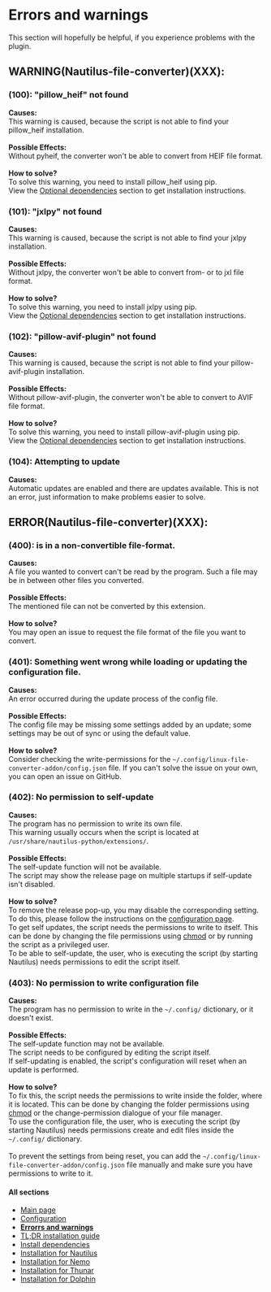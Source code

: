 # Errors and warnings
This section will hopefully be helpful, if you experience problems with the plugin.
## WARNING(Nautilus-file-converter)(XXX):
### (100): "pillow_heif" not found
<b>Causes:</b><br/>
This warning is caused, because the script is not able to find your pillow_heif installation.
<br/><br/><b>Possible Effects:</b><br/>
Without pyheif, the converter won't be able to convert from HEIF file format.
<br/><br/><b>How to solve?</b><br/>
To solve this warning, you need to install pillow_heif using pip.
<br/>View the [Optional dependencies](https://github.com/Lich-Corals/linux-file-converter-addon/blob/main/markdown/install-dependencies.md#optional-dependencies) section to get installation instructions.

### (101): "jxlpy" not found
<b>Causes:</b><br/>
This warning is caused, because the script is not able to find your jxlpy installation.
<br/><br/><b>Possible Effects:</b><br/>
Without jxlpy, the converter won't be able to convert from- or to jxl file format.
<br/><br/><b>How to solve?</b><br/>
To solve this warning, you need to install jxlpy using pip.
<br/>View the [Optional dependencies](https://github.com/Lich-Corals/linux-file-converter-addon/blob/main/markdown/install-dependencies.md#optional-dependencies) section to get installation instructions.

### (102): "pillow-avif-plugin" not found
<b>Causes:</b><br/>
This warning is caused, because the script is not able to find your pillow-avif-plugin installation.
<br/><br/><b>Possible Effects:</b><br/>
Without pillow-avif-plugin, the converter won't be able to convert to AVIF file format.
<br/><br/><b>How to solve?</b><br/>
To solve this warning, you need to install pillow-avif-plugin using pip.
<br/>View the [Optional dependencies](https://github.com/Lich-Corals/linux-file-converter-addon/blob/main/markdown/install-dependencies.md#optional-dependencies) section to get installation instructions.

### (104): Attempting to update
<b>Causes:</b><br/>
Automatic updates are enabled and there are updates available.
This is not an error, just information to make problems easier to solve.

## ERROR(Nautilus-file-converter)(XXX):
### (400): is in a non-convertible file-format.
<b>Causes:</b><br/>
A file you wanted to convert can't be read by the program.
Such a file may be in between other files you converted.
<br/><br/><b>Possible Effects:</b><br/>
The mentioned file can not be converted by this extension.
<br/><br/><b>How to solve?</b><br/>
You may open an issue to request the file format of the file you want to convert.

### (401): Something went wrong while loading or updating the configuration file.
<b>Causes:</b><br/>
An error occurred during the update process of the config file.
<br/><br/><b>Possible Effects:</b><br/>
The config file may be missing some settings added by an update; some settings may be out of sync or using the default value.
<br/><br/><b>How to solve?</b><br/>
Consider checking the write-permissions for the `~/.config/linux-file-converter-addon/config.json` file.
If you can't solve the issue on your own, you can open an issue on GitHub.

### (402): No permission to self-update
<b>Causes:</b><br/>
The program has no permission to write its own file.
<br/>This warning usually occurs when the script is located at `/usr/share/nautilus-python/extensions/`.
<br/><br/><b>Possible Effects:</b><br/>
The self-update function will not be available.
<br/>The script may show the release page on multiple startups if self-update isn't disabled.
<br/><br/><b>How to solve?</b><br/>
To remove the release pop-up, you may disable the corresponding setting. To do this, please follow the instructions on the [configuration page](https://github.com/Lich-Corals/linux-file-converter-addon/blob/main/markdown/configuration.md).
<br/>To get self updates, the script needs the permissions to write to itself. This can be done by changing the file permissions using [chmod](https://www.man7.org/linux/man-pages/man1/chmod.1.html) or by running the script as a privileged user.
<br/>To be able to self-update, the user, who is executing the script (by starting Nautilus) needs permissions to edit the script itself.

### (403): No permission to write configuration file
<b>Causes:</b><br/>
The program has no permission to write in the `~/.config/` dictionary, or it doesn't exist.
<br/><br/><b>Possible Effects:</b><br/>
The self-update function may not be available.
<br/>The script needs to be configured by editing the script itself.
<br/>If self-updating is enabled, the script's configuration will reset when an update is performed.
<br/><br/><b>How to solve?</b><br/>
To fix this, the script needs the permissions to write inside the folder, where it is located. This can be done by changing the folder permissions using [chmod](https://www.man7.org/linux/man-pages/man1/chmod.1.html) or the change-permission dialogue of your file manager.
<br/>To use the configuration file, the user, who is executing the script (by starting Nautilus) needs permissions create and edit files inside the `~/.config/` dictionary.
<br/><br/>To prevent the settings from being reset, you can add the `~/.config/linux-file-converter-addon/config.json` file manually and make sure you have permissions to write to it.

#### All sections
- [Main page](https://github.com/Lich-Corals/linux-file-converter-addon/blob/main/README.md)
- [Configuration](https://github.com/Lich-Corals/linux-file-converter-addon/blob/main/markdown/configuration.md)
- __[Errorrs and warnings](https://github.com/Lich-Corals/linux-file-converter-addon/blob/main/markdown/errors-and-warnings.md)__
- [TL;DR installation guide](https://github.com/Lich-Corals/linux-file-converter-addon/blob/main/markdown/tldr-installation.md)
- [Install dependencies](https://github.com/Lich-Corals/linux-file-converter-addon/blob/main/markdown/install-dependencies.md)
- [Installation for Nautilus](https://github.com/Lich-Corals/linux-file-converter-addon/blob/main/markdown/install-nautilus.md)
- [Installation for Nemo](https://github.com/Lich-Corals/linux-file-converter-addon/blob/main/markdown/install-nemo.md)
- [Installation for Thunar](https://github.com/Lich-Corals/linux-file-converter-addon/blob/main/markdown/install-thunar.md)
- [Installation for Dolphin](https://github.com/Lich-Corals/linux-file-converter-addon/blob/main/markdown/install-dolphin.md)